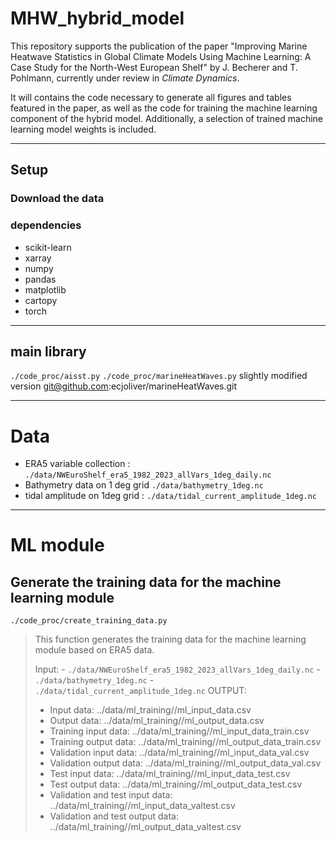 # MHW_hybrid_model

This repository supports the publication of the paper "Improving Marine Heatwave Statistics in Global Climate Models Using Machine Learning: A Case Study for the North-West European Shelf" by J. Becherer and T. Pohlmann, currently under review in *Climate Dynamics*.

It will contains the code necessary to generate all figures and tables featured in the paper, as well as the code for training the machine learning component of the hybrid model. Additionally, a selection of trained machine learning model weights is included.

---
## Setup

### Download the data

### dependencies
- scikit-learn
- xarray
- numpy
- pandas
- matplotlib
- cartopy
- torch

---
## main library
`./code_proc/aisst.py`
`./code_proc/marineHeatWaves.py` slightly modified version git@github.com:ecjoliver/marineHeatWaves.git


---
# Data

- ERA5 variable collection : `./data/NWEuroShelf_era5_1982_2023_allVars_1deg_daily.nc`
- Bathymetry data on 1 deg grid `./data/bathymetry_1deg.nc`
- tidal amplitude on 1deg grid : `./data/tidal_current_amplitude_1deg.nc`

--- 
# ML module

## Generate the training data for the machine learning module
`./code_proc/create_training_data.py`
>   This function generates the training data for the machine learning module based on ERA5 data.
>
>   Input: 
>     - `./data/NWEuroShelf_era5_1982_2023_allVars_1deg_daily.nc`
>     - `./data/bathymetry_1deg.nc`
>     - `./data/tidal_current_amplitude_1deg.nc`
>    OUTPUT:
>    - Input data: ../data/ml_training/<region>/ml_input_data.csv
>    - Output data: ../data/ml_training/<region>/ml_output_data.csv
>    - Training input data: ../data/ml_training/<region>/ml_input_data_train.csv
>    - Training output data: ../data/ml_training/<region>/ml_output_data_train.csv
>    - Validation input data: ../data/ml_training/<region>/ml_input_data_val.csv
>    - Validation output data: ../data/ml_training/<region>/ml_output_data_val.csv
>    - Test input data: ../data/ml_training/<region>/ml_input_data_test.csv
>    - Test output data: ../data/ml_training/<region>/ml_output_data_test.csv
>    - Validation and test input data: ../data/ml_training/<region>/ml_input_data_valtest.csv
>    - Validation and test output data: ../data/ml_training/<region>/ml_output_data_valtest.csv


